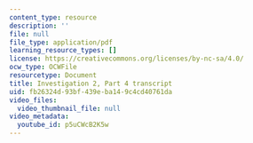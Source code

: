 ```yaml
---
content_type: resource
description: ''
file: null
file_type: application/pdf
learning_resource_types: []
license: https://creativecommons.org/licenses/by-nc-sa/4.0/
ocw_type: OCWFile
resourcetype: Document
title: Investigation 2, Part 4 transcript
uid: fb26324d-93bf-439e-ba14-9c4cd40761da
video_files:
  video_thumbnail_file: null
video_metadata:
  youtube_id: p5uCWcB2K5w
---
```

